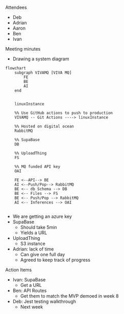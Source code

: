 Attendees
- Deb
- Adrian
- Aaron
- Ben
- Ivan

Meeting minutes
- Drawing a system diagram
```mermaid
flowchart
    subgraph VIVAMQ [VIVA MQ]
        FE
        BE
        AI
    end

    
    linuxInstance

    %% Use GitHub actions to push to production
    VIVAMQ -- Git Actions ----> linuxInstance
    
    %% Hosted on digital ocean
    RabbitMQ
    
    %% SupaBase
    DB
    
    %% UploadThing
    FS
    
    %% MQ funded API key
    OAI

    FE <--API--> BE 
    AI <--Push/Pop--> RabbitMQ
    BE <-- db Schema --> DB
    BE <-- Files --> FS
    BE <-- Push/Pop --> RabbitMQ
    AI <-- Inferences --> OAI
    
```

- We are getting an azure key
- SupaBase
    - Should take 5min
    - Yields a URL
- UploadThing
    - S3 instance
- Adrian: lack of time
    - Can give one full day
    - Agreed to keep track of progress

Action Items
- Ivan: SupaBase
    - Get a URL
- Ben: API Routes
    - Get them to match the MVP demoed in week 8
- Deb: Jest testing walkthrough
    - Next week
